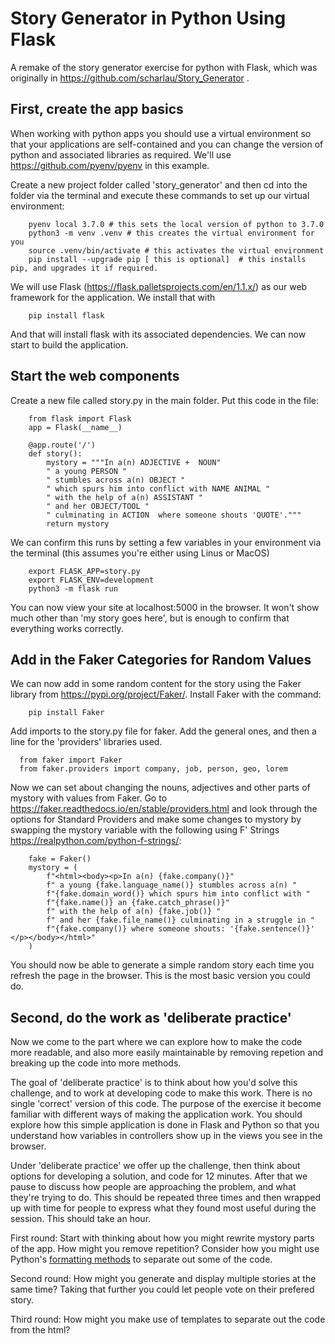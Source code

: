 # Story Generator in Python Using Flask
A remake of the story generator exercise for python with Flask, which was originally in 
https://github.com/scharlau/Story_Generator .

## First, create the app basics
When working with python apps you should use a virtual environment so that your applications are self-contained and you can change the version of python and associated libraries as required. We'll use https://github.com/pyenv/pyenv in this example.

Create a new project folder called 'story_generator' and then cd into the folder via the terminal and execute these commands to set up our virtual environment:

        pyenv local 3.7.0 # this sets the local version of python to 3.7.0
        python3 -m venv .venv # this creates the virtual environment for you
        source .venv/bin/activate # this activates the virtual environment
        pip install --upgrade pip [ this is optional]  # this installs pip, and upgrades it if required.

We will use Flask (https://flask.palletsprojects.com/en/1.1.x/) as our web framework for the application. We install that with 

        pip install flask
        
And that will install flask with its associated dependencies. We can now start to build the application.

## Start the web components 
Create a new file called story.py in the main folder.
Put this code in the file:

        from flask import Flask
        app = Flask(__name__)

        @app.route('/')
        def story():
            mystory = """In a(n) ADJECTIVE +  NOUN"
            " a young PERSON " 
            " stumbles across a(n) OBJECT " 
            " which spurs him into conflict with NAME ANIMAL " 
            " with the help of a(n) ASSISTANT " 
            " and her OBJECT/TOOL " 
            " culminating in ACTION  where someone shouts 'QUOTE'."""
            return mystory

We can confirm this runs by setting a few variables in your environment via the terminal (this assumes you're either using Linus or MacOS)

        export FLASK_APP=story.py
        export FLASK_ENV=development
        python3 -m flask run

You can now view your site at localhost:5000 in the browser. It won't show much other than 'my story goes here', but is enough to confirm that everything works correctly.

## Add in the Faker Categories for Random Values
We can now add in some random content for the story using the Faker library from https://pypi.org/project/Faker/. 
Install Faker with the command:

        pip install Faker


Add imports to the story.py file for faker. Add the general ones, and then a line for the 'providers' libraries used.

      from faker import Faker
      from faker.providers import company, job, person, geo, lorem

Now we can set about changing the nouns, adjectives and other parts of mystory with values from Faker. Go to https://faker.readthedocs.io/en/stable/providers.html and look through the options for Standard Providers and make some changes to mystory by swapping the mystory variable with the following using F' Strings https://realpython.com/python-f-strings/:

        fake = Faker()
        mystory = (
            f"<html><body><p>In a(n) {fake.company()}"
            f" a young {fake.language_name()} stumbles across a(n) "
            f"{fake.domain_word()} which spurs him into conflict with " 
            f"{fake.name()} an {fake.catch_phrase()}"
            f" with the help of a(n) {fake.job()} "
            f" and her {fake.file_name()} culminating in a struggle in "
            f"{fake.company()} where someone shouts: '{fake.sentence()}' </p></body></html>"
        )

You should now be able to generate a simple random story each time you refresh the page in the browser. This is the most basic version you could do. 

## Second, do the work as 'deliberate practice'
Now we come to the part where we can explore how to make the code more readable, and also more easily maintainable by removing repetion and breaking up the code into more methods.

The goal of 'deliberate practice' is to think about how you'd solve this challenge, and to work at developing code to make this work. There is no single 'correct' version of this code. The purpose of the exercise it become familiar with different ways of making the application work. You should explore how this simple application is done in Flask and Python so that you understand how variables in controllers show up in the views you see in the browser.

Under 'deliberate practice' we offer up the challenge, then think about options for developing a solution, and code for 12 minutes. After that we pause to discuss how people are approaching the problem, and what they're trying to do. This should be repeated three times and then wrapped up with time for people to express what they found most useful during the session. This should take an hour.

First round: Start with thinking about how you might rewrite mystory parts of the app. How might you remove repetition? Consider how you might use Python's [formatting methods](https://docs.python.org/3.9/library/string.html?highlight=f%20string#module-string) to separate out some of the code.

Second round: How might you generate and display multiple stories at the same time? Taking that further you could let people vote on their prefered story. 

Third round: How might you make use of templates to separate out the code from the html?
